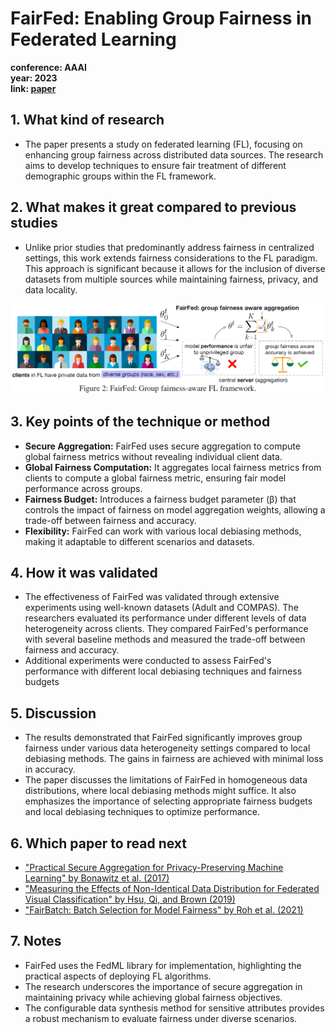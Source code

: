 # FairFed: Enabling Group Fairness in Federated Learning

**conference: AAAI** <br>
**year: 2023** <br>
**link: [paper](https://ojs.aaai.org/index.php/AAAI/article/view/25911/25683)**

## 1. What kind of research

- The paper presents a study on federated learning (FL), focusing on enhancing group fairness across distributed data sources. The research aims to develop techniques to ensure fair treatment of different demographic groups within the FL framework.

## 2. What makes it great compared to previous studies

- Unlike prior studies that predominantly address fairness in centralized settings, this work extends fairness considerations to the FL paradigm. This approach is significant because it allows for the inclusion of diverse datasets from multiple sources while maintaining fairness, privacy, and data locality.

![FairFed.png](FairFed.png)

## 3. Key points of the technique or method

- **Secure Aggregation:** FairFed uses secure aggregation to compute global fairness metrics without revealing individual client data.
- **Global Fairness Computation:** It aggregates local fairness metrics from clients to compute a global fairness metric, ensuring fair model performance across groups.
- **Fairness Budget:** Introduces a fairness budget parameter (β) that controls the impact of fairness on model aggregation weights, allowing a trade-off between fairness and accuracy.
- **Flexibility:** FairFed can work with various local debiasing methods, making it adaptable to different scenarios and datasets.

## 4. How it was validated

- The effectiveness of FairFed was validated through extensive experiments using well-known datasets (Adult and COMPAS). The researchers evaluated its performance under different levels of data heterogeneity across clients. They compared FairFed's performance with several baseline methods and measured the trade-off between fairness and accuracy.
- Additional experiments were conducted to assess FairFed's performance with different local debiasing techniques and fairness budgets

## 5. Discussion

- The results demonstrated that FairFed significantly improves group fairness under various data heterogeneity settings compared to local debiasing methods. The gains in fairness are achieved with minimal loss in accuracy.
- The paper discusses the limitations of FairFed in homogeneous data distributions, where local debiasing methods might suffice. It also emphasizes the importance of selecting appropriate fairness budgets and local debiasing techniques to optimize performance.

## 6. Which paper to read next

- ["Practical Secure Aggregation for Privacy-Preserving Machine Learning" by Bonawitz et al. (2017)](https://dl.acm.org/doi/pdf/10.1145/3133956.3133982)
- ["Measuring the Effects of Non-Identical Data Distribution for Federated Visual Classification" by Hsu, Qi, and Brown (2019)](https://arxiv.org/pdf/1909.06335)
- ["FairBatch: Batch Selection for Model Fairness" by Roh et al. (2021)](https://openreview.net/pdf?id=YNnpaAKeCfx)

## 7. Notes

- FairFed uses the FedML library for implementation, highlighting the practical aspects of deploying FL algorithms.
- The research underscores the importance of secure aggregation in maintaining privacy while achieving global fairness objectives.
- The configurable data synthesis method for sensitive attributes provides a robust mechanism to evaluate fairness under diverse scenarios.
